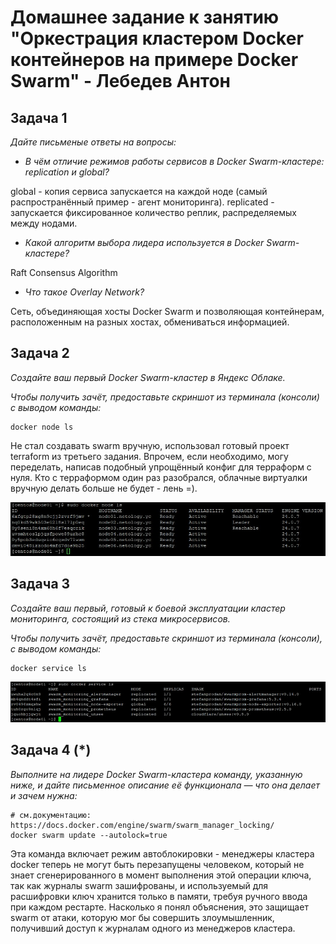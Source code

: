 # Домашнее задание к занятию "Оркестрация кластером Docker контейнеров на примере Docker Swarm" - Лебедев Антон

## Задача 1

*Дайте письменые ответы на вопросы:*

- *В чём отличие режимов работы сервисов в Docker Swarm-кластере: replication и global?*

global - копия сервиса запускается на каждой ноде (самый распространённый пример - агент мониторинга).
replicated - запускается фиксированное количество реплик, распределяемых между нодами.

- *Какой алгоритм выбора лидера используется в Docker Swarm-кластере?*

 Raft Consensus Algorithm
  
- *Что такое Overlay Network?*

Сеть, объединяющая хосты Docker Swarm и позволяющая контейнерам, расположенным на разных хостах, обмениваться информацией.

## Задача 2

*Создайте ваш первый Docker Swarm-кластер в Яндекс Облаке.*

*Чтобы получить зачёт, предоставьте скриншот из терминала (консоли) с выводом команды:*
```
docker node ls
```

Не стал создавать swarm вручную, использовал готовый проект terraform из третьего задания. Впрочем, если необходимо, могу переделать, написав подобный упрощённый конфиг для терраформ с нуля. Кто с терраформом один раз разобрался, облачные виртуалки вручную делать больше не будет - лень =).

![Screenshot_1](https://github.com/Lebedun/HomeWork-Blank/blob/05-05/img/Screenshot_1.jpg)


## Задача 3

*Создайте ваш первый, готовый к боевой эксплуатации кластер мониторинга, состоящий из стека микросервисов.*

*Чтобы получить зачёт, предоставьте скриншот из терминала (консоли), с выводом команды:*
```
docker service ls
```
![Screenshot_2](https://github.com/Lebedun/HomeWork-Blank/blob/05-05/img/Screenshot_2.jpg)


## Задача 4 (*)

*Выполните на лидере Docker Swarm-кластера команду, указанную ниже, и дайте письменное описание её функционала — что она делает и зачем нужна:*
```
# см.документацию: https://docs.docker.com/engine/swarm/swarm_manager_locking/
docker swarm update --autolock=true
```
Эта команда включает режим автоблокировки - менеджеры кластера docker теперь не могут быть перезапущены человеком, который не знает сгенерированного в момент выполнения этой операции ключа, так как журналы swarm зашифрованы, и используемый для расшифровки ключ хранится только в памяти, требуя ручного ввода при каждом рестарте. Насколько я понял объяснения, это защищает swarm от атаки, которую мог бы совершить злоумышленник, получивший доступ к журналам одного из менеджеров кластера.



